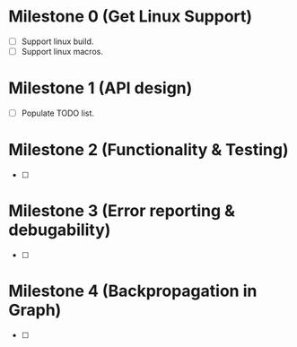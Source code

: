 # Milestone 0 (Get Linux Support)
- [ ] Support linux build.
- [ ] Support linux macros.

# Milestone 1 (API design)
- [ ] Populate TODO list.

# Milestone 2 (Functionality & Testing)
- [ ] 

# Milestone 3 (Error reporting & debugability)
- [ ] 

# Milestone 4 (Backpropagation in Graph)
- [ ] 
